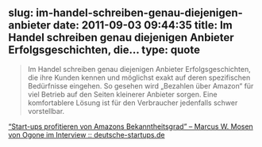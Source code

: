 slug: im-handel-schreiben-genau-diejenigen-anbieter
date: 2011-09-03 09:44:35
title: Im Handel schreiben genau diejenigen Anbieter Erfolgsgeschichten, die...
type: quote
---

> Im Handel schreiben genau diejenigen Anbieter Erfolgsgeschichten, die ihre Kunden kennen und möglichst exakt auf deren spezifischen Bedürfnisse eingehen. So gesehen wird „Bezahlen über Amazon“ für viel Betrieb auf den Seiten kleinerer Anbieter sorgen. Eine komfortablere Lösung ist für den Verbraucher jedenfalls schwer vorstellbar.

[“Start-ups profitieren von Amazons Bekanntheitsgrad” – Marcus W. Mosen von Ogone im Interview :: deutsche-startups.de](http://www.deutsche-startups.de/2011/08/31/amazon-payments-ogone-interview/)
